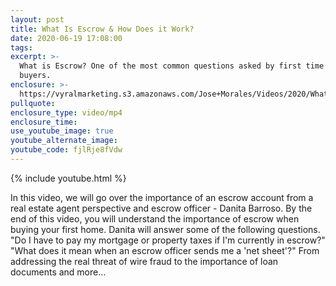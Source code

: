 ```yaml
---
layout: post
title: What Is Escrow & How Does it Work?
date: 2020-06-19 17:08:00
tags:
excerpt: >-
  What is Escrow? One of the most common questions asked by first time home
  buyers.
enclosure: >-
  https://vyralmarketing.s3.amazonaws.com/Jose+Morales/Videos/2020/What+Is+Escrow+%26+How+Does+it+Work_+All+You+Need+to+KNOW+When+Selling+%26+Buying+Your+Home!.mp4
pullquote:
enclosure_type: video/mp4
enclosure_time:
use_youtube_image: true
youtube_alternate_image:
youtube_code: fjlRje8fVdw
---
```


{% include youtube.html %}

In this video, we will go over the importance of an escrow account from a real estate agent perspective and escrow officer - Danita Barroso. By the end of this video, you will understand the importance of escrow when buying your first home. Danita will answer some of the following questions. "Do I have to pay my mortgage or property taxes if I'm currently in escrow?" "What does it mean when an escrow officer sends me a 'net sheet'?" From addressing the real threat of wire fraud to the importance of loan documents and more…
